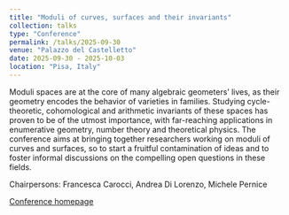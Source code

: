 ```yaml
---
title: "Moduli of curves, surfaces and their invariants"
collection: talks
type: "Conference"
permalink: /talks/2025-09-30
venue: "Palazzo del Castelletto"
date: 2025-09-30 - 2025-10-03
location: "Pisa, Italy"
---
```


Moduli spaces are at the core of many algebraic geometers’ lives, as their geometry encodes the behavior of varieties in families. Studying cycle-theoretic, cohomological and arithmetic invariants of these spaces has proven to be of the utmost importance, with far-reaching applications in enumerative geometry, number theory and theoretical physics. The conference aims at bringing together researchers working on moduli of curves and surfaces, so to start a fruitful contamination of ideas and to foster informal discussions on the compelling open questions in these fields.

Chairpersons: Francesca Carocci, Andrea Di Lorenzo, Michele Pernice

[Conference homepage](https://indico.sns.it/event/98/)
